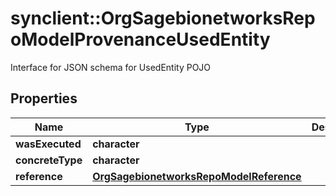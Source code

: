 # synclient::OrgSagebionetworksRepoModelProvenanceUsedEntity

Interface for JSON schema for UsedEntity POJO

## Properties
Name | Type | Description | Notes
------------ | ------------- | ------------- | -------------
**wasExecuted** | **character** |  | [optional] 
**concreteType** | **character** |  | [optional] 
**reference** | [**OrgSagebionetworksRepoModelReference**](org.sagebionetworks.repo.model.Reference.md) |  | [optional] 


